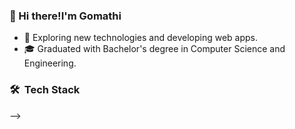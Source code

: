 ### 👋 Hi there!I'm Gomathi

- 🤔 Exploring new technologies and developing web apps.
- 🎓 Graduated with Bachelor's degree in Computer Science and Engineering.

<h3> 🛠 &nbsp;Tech Stack</h3>

-->
